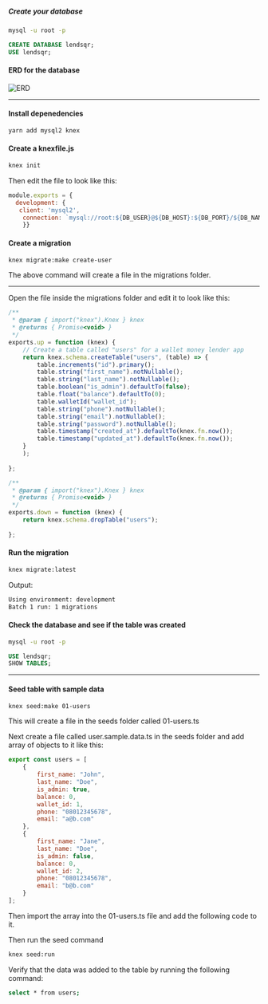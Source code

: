 ##### Create your database
```bash
mysql -u root -p
```

```sql
CREATE DATABASE lendsqr;
USE lendsqr;
```

#### ERD for the database
![ERD](
    )


---

#### Install depenedencies
```bash
yarn add mysql2 knex
```

#### Create a knexfile.js
```bash
knex init
```

Then edit the file to look like this:
```js
module.exports = {
  development: {
   client: 'mysql2',
    connection: `mysql://root:${DB_USER}@${DB_HOST}:${DB_PORT}/${DB_NAME}`,
    }}
```

#### Create a migration
```bash
knex migrate:make create-user
```

The above command will create a file in the migrations folder.

---


Open the file inside the migrations folder and edit it to look like this:
```js
/**
 * @param { import("knex").Knex } knex
 * @returns { Promise<void> }
 */
exports.up = function (knex) {
    // Create a table called "users" for a wallet money lender app
    return knex.schema.createTable("users", (table) => {
        table.increments("id").primary();
        table.string("first_name").notNullable();
        table.string("last_name").notNullable();
        table.boolean("is_admin").defaultTo(false);
        table.float("balance").defaultTo(0);
        table.walletId("wallet_id");
        table.string("phone").notNullable();
        table.string("email").notNullable();
        table.string("password").notNullable();
        table.timestamp("created_at").defaultTo(knex.fn.now());
        table.timestamp("updated_at").defaultTo(knex.fn.now());
    }
    );
  
};

/**
 * @param { import("knex").Knex } knex
 * @returns { Promise<void> }
 */
exports.down = function (knex) {
    return knex.schema.dropTable("users");
  
};

```

#### Run the migration
```bash
knex migrate:latest
```
Output:
```bash
Using environment: development
Batch 1 run: 1 migrations
```

#### Check the database and see if the table was created
```bash
mysql -u root -p
```

```sql
USE lendsqr;
SHOW TABLES;
```

---

#### Seed table with sample data
```bash
knex seed:make 01-users
```

This will create a file in the seeds folder called 01-users.ts

Next create a file called user.sample.data.ts in the seeds folder and add array of objects to it like this:
```js
export const users = [
    {
        first_name: "John",
        last_name: "Doe",
        is_admin: true,
        balance: 0,
        wallet_id: 1,
        phone: "08012345678",
        email: "a@b.com"
    },
    {
        first_name: "Jane",
        last_name: "Doe",
        is_admin: false,
        balance: 0,
        wallet_id: 2,
        phone: "08012345678",
        email: "b@b.com"
    }
];

```

Then import the array into the 01-users.ts file and add the following code to it.

Then run the seed command
```bash
knex seed:run
```

Verify that the data was added to the table by running the following command:
```bash
select * from users;
```


